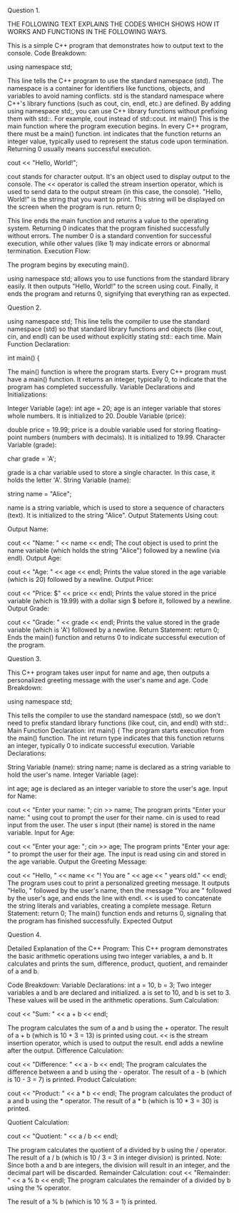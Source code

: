 
Question 1.

THE FOLLOWING TEXT EXPLAINS THE CODES WHICH SHOWS HOW IT WORKS AND FUNCTIONS IN THE FOLLOWING WAYS.

This is a simple C++ program that demonstrates how to output text to the console.
Code Breakdown:

using namespace std;

This line tells the C++ program to use the standard namespace (std).
The namespace is a container for identifiers like functions, objects, and variables to avoid naming conflicts.
std is the standard namespace where C++'s library functions (such as cout, cin, endl, etc.) are defined.
By adding using namespace std;, you can use C++ library functions without prefixing them with std::. For example, cout instead of std::cout.
int main()
This is the main function where the program execution begins. In every C++ program, there must be a main() function.
int indicates that the function returns an integer value, typically used to represent the status code upon termination. Returning 0 usually means successful execution.

cout << "Hello, World!";

cout stands for character output. It's an object used to display output to the console.
The << operator is called the stream insertion operator, which is used to send data to the output stream (in this case, the console).
"Hello, World!" is the string that you want to print. This string will be displayed on the screen when the program is run.
return 0;

This line ends the main function and returns a value to the operating system.
Returning 0 indicates that the program finished successfully without errors. The number 0 is a standard convention for successful execution, while other values (like 1) may indicate errors or abnormal termination.
Execution Flow:

The program begins by executing main().

using namespace std; allows you to use functions from the standard library easily.
It then outputs "Hello, World!" to the screen using cout.
Finally, it ends the program and returns 0, signifying that everything ran as expected.

Question 2.

using namespace std;
This line tells the compiler to use the standard namespace (std) so that standard library functions and objects (like cout, cin, and endl) can be used without explicitly stating std:: each time.
Main Function Declaration:

int main() {

The main() function is where the program starts. Every C++ program must have a main() function. It returns an integer, typically 0, to indicate that the program has completed successfully.
Variable Declarations and Initializations:

Integer Variable (age):
int age = 20;
age is an integer variable that stores whole numbers. It is initialized to 20.
Double Variable (price):

double price = 19.99;
price is a double variable used for storing floating-point numbers (numbers with decimals). It is initialized to 19.99.
Character Variable (grade):

char grade = 'A';

grade is a char variable used to store a single character. In this case, it holds the letter 'A'.
String Variable (name):

string name = "Alice";

name is a string variable, which is used to store a sequence of characters (text). It is initialized to the string "Alice".
Output Statements Using cout:

Output Name:

cout << "Name: " << name << endl;
The cout object is used to print the name variable (which holds the string "Alice") followed by a newline (via endl).
Output Age:

cout << "Age: " << age << endl;
Prints the value stored in the age variable (which is 20) followed by a newline.
Output Price:

cout << "Price: $" << price << endl;
Prints the value stored in the price variable (which is 19.99) with a dollar sign $ before it, followed by a newline.
Output Grade:

cout << "Grade: " << grade << endl;
Prints the value stored in the grade variable (which is 'A') followed by a newline.
Return Statement:
return 0;
Ends the main() function and returns 0 to indicate successful execution of the program.

Question 3.

This C++ program takes user input for name and age, then outputs a personalized greeting message with the user's name and age.
Code Breakdown:

using namespace std;

This tells the compiler to use the standard namespace (std), so we don't need to prefix standard library functions (like cout, cin, and endl) with std::.
Main Function Declaration:
int main() {
The program starts execution from the main() function. The int return type indicates that this function returns an integer, typically 0 to indicate successful execution.
Variable Declarations:

String Variable (name):
string name;
name is declared as a string variable to hold the user's name.
Integer Variable (age):

int age;
age is declared as an integer variable to store the user's age.
Input for Name:

cout << "Enter your name: ";
cin >> name;
The program prints "Enter your name: " using cout to prompt the user for their name.
cin is used to read input from the user. The user s input (their name) is stored in the name variable.
Input for Age:

cout << "Enter your age: ";
cin >> age;
The program prints "Enter your age: " to prompt the user for their age.
The input is read using cin and stored in the age variable.
Output the Greeting Message:

cout << "Hello, " << name << "! You are " << age << " years old." << endl;
The program uses cout to print a personalized greeting message.
It outputs "Hello, " followed by the user's name, then the message "You are " followed by the user's age, and ends the line with endl.
<< is used to concatenate the string literals and variables, creating a complete message.
Return Statement:
return 0;
The main() function ends and returns 0, signaling that the program has finished successfully.
Expected Output

Question 4.

Detailed Explanation of the C++ Program:
This C++ program demonstrates the basic arithmetic operations using two integer variables, a and b. It calculates and prints the sum, difference, product, quotient, and remainder of a and b.

Code Breakdown:
Variable Declarations:
int a = 10, b = 3;
Two integer variables a and b are declared and initialized.
a is set to 10, and b is set to 3. These values will be used in the arithmetic operations.
Sum Calculation:

cout << "Sum: " << a + b << endl;

The program calculates the sum of a and b using the + operator.
The result of a + b (which is 10 + 3 = 13) is printed using cout.
<< is the stream insertion operator, which is used to output the result.
endl adds a newline after the output.
Difference Calculation:

cout << "Difference: " << a - b << endl;
The program calculates the difference between a and b using the - operator.
The result of a - b (which is 10 - 3 = 7) is printed.
Product Calculation:

cout << "Product: " << a * b << endl;
The program calculates the product of a and b using the * operator.
The result of a * b (which is 10 * 3 = 30) is printed.

Quotient Calculation:

cout << "Quotient: " << a / b << endl;

The program calculates the quotient of a divided by b using the / operator.
The result of a / b (which is 10 / 3 = 3 in integer division) is printed.
Note: Since both a and b are integers, the division will result in an integer, and the decimal part will be discarded.
Remainder Calculation:
cout << "Remainder: " << a % b << endl;
The program calculates the remainder of a divided by b using the % operator.

The result of a % b (which is 10 % 3 = 1) is printed.
